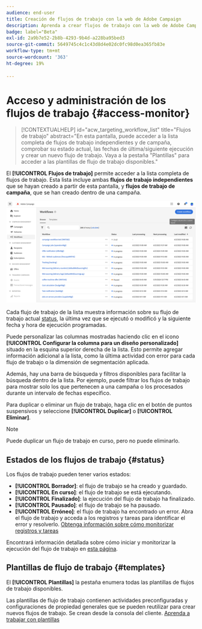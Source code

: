 ```yaml
---
audience: end-user
title: Creación de flujos de trabajo con la web de Adobe Campaign
description: Aprenda a crear flujos de trabajo con la web de Adobe Campaign
badge: label="Beta"
exl-id: 2a9b7e52-2b8b-4293-9b4d-a228ba95bed3
source-git-commit: 5649745c4c1c43d8d4e02dc0fc98d0ea365fb83e
workflow-type: tm+mt
source-wordcount: '363'
ht-degree: 19%

---
```


# Acceso y administración de los flujos de trabajo {#access-monitor}

>[!CONTEXTUALHELP]
>id="acw_targeting_workflow_list"
>title="Flujos de trabajo"
>abstract="En esta pantalla, puede acceder a la lista completa de flujos de trabajo independientes y de campaña, comprobar su estado actual, las fechas de última/siguiente ejecución y crear un nuevo flujo de trabajo. Vaya a la pestaña &quot;Plantillas&quot; para acceder a las plantillas de flujo de trabajo disponibles."

El **[!UICONTROL Flujos de trabajo]** permite acceder a la lista completa de flujos de trabajo. Esta lista incluye ambas **flujos de trabajo independientes** que se hayan creado a partir de esta pantalla, y **flujos de trabajo de campaña**, que se han creado dentro de una campaña.

![](assets/workflow-list.png)

Cada flujo de trabajo de la lista muestra información sobre su flujo de trabajo actual [status](#status), la última vez que se ejecutó o modificó y la siguiente fecha y hora de ejecución programadas.

Puede personalizar las columnas mostradas haciendo clic en el icono **[!UICONTROL Configurar la columna para un diseño personalizado]** situado en la esquina superior derecha de la lista. Esto permite agregar información adicional a la lista, como la última actividad con error para cada flujo de trabajo o la dimensión de segmentación aplicada.

Además, hay una barra de búsqueda y filtros disponibles para facilitar la búsqueda dentro de la lista. Por ejemplo, puede filtrar los flujos de trabajo para mostrar solo los que pertenecen a una campaña o los procesados durante un intervalo de fechas específico.

Para duplicar o eliminar un flujo de trabajo, haga clic en el botón de puntos suspensivos y seleccione **[!UICONTROL Duplicar]** o **[!UICONTROL Eliminar]**.

>[!NOTE]
>
>Puede duplicar un flujo de trabajo en curso, pero no puede eliminarlo.

## Estados de los flujos de trabajo {#status}

Los flujos de trabajo pueden tener varios estados:

* **[!UICONTROL Borrador]**: el flujo de trabajo se ha creado y guardado.
* **[!UICONTROL En curso]**: el flujo de trabajo se está ejecutando.
* **[!UICONTROL Finalizado]**: la ejecución del flujo de trabajo ha finalizado.
* **[!UICONTROL Pausado]**: el flujo de trabajo se ha pausado.
* **[!UICONTROL Erróneo]**: el flujo de trabajo ha encontrado un error. Abra el flujo de trabajo y acceda a los registros y tareas para identificar el error y resolverlo. [Obtenga información sobre cómo monitorizar registros y tareas](start-monitor-workflows.md#logs-tasks)

Encontrará información detallada sobre cómo iniciar y monitorizar la ejecución del flujo de trabajo en [esta página](start-monitor-workflows.md).

## Plantillas de flujo de trabajo {#templates}

El **[!UICONTROL Plantillas]** la pestaña enumera todas las plantillas de flujos de trabajo disponibles.

Las plantillas de flujo de trabajo contienen actividades preconfiguradas y configuraciones de propiedad generales que se pueden reutilizar para crear nuevos flujos de trabajo. Se crean desde la consola del cliente. [Aprenda a trabajar con plantillas](https://experienceleague.adobe.com/docs/campaign/automation/workflows/introduction/build-a-workflow.html#workflow-templates)
